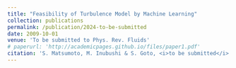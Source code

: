 ```yaml
---
title: "Feasibility of Turbulence Model by Machine Learning"
collection: publications
permalink: /publication/2024-to-be-submitted
date: 2009-10-01
venue: 'To be submitted to Phys. Rev. Fluids'
# paperurl: 'http://academicpages.github.io/files/paper1.pdf'
citation: 'S. Matsumoto, M. Inubushi & S. Goto, <i>to be submitted</i> (2024).'
---
```

<!-- This paper is about the number 1. The number 2 is left for future work. -->

<!-- [Download paper here](http://academicpages.github.io/files/paper1.pdf) -->

<!-- Recommended citation: S. Matsumoto, M. Inubushi & S. Goto, <i>to be submitted</i> (2024). -->